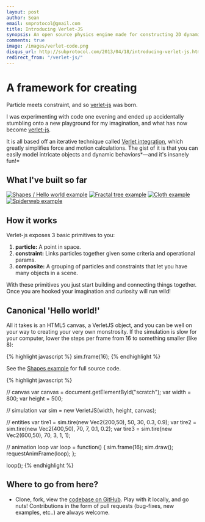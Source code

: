 ```yaml
---
layout: post
author: Sean
email: smprotocol@gmail.com
title: Introducing Verlet-JS
synopsis: An open source physics engine made for constructing 2D dynamic body simulations.
comments: true
image: /images/verlet-code.png
disqus_url: http://subprotocol.com/2013/04/18/introducing-verlet-js.html
redirect_from: "/verlet-js/"
---
```


A framework for creating
========================

Particle meets constraint, and so [verlet-js](https://github.com/subprotocol/verlet-js) was born.


I was experimenting with code one evening and ended up accidentally stumbling onto a new playground for my imagination, and what has now become [verlet-js](https://github.com/subprotocol/verlet-js).

It is all based off an iterative technique called [Verlet integration](http://en.wikipedia.org/wiki/Verlet_integration), which greatly simplifies force and motion calculations.  The gist of it is that you can easily model intricate objects and dynamic behaviors*&mdash;and it's insanely fun!*


What I've built so far
----------------------

[![Shapes / Hello world example](/static-content/images/shapes.png)](/system/verlet-hello-world.html)
[![Fractal tree example](/static-content/images/tree.png)](/system/tree.html)
[![Cloth example](/static-content/images/cloth.png)](/system/cloth.html)
[![Spiderweb example](/static-content/images/spiderweb.png)](/system/spider.html)


How it works
------------

Verlet-js exposes 3 basic primitives to you:

1. **particle:** A point in space.
2. **constraint:** Links particles together given some criteria and operational params.
3. **composite:** A grouping of particles and constraints that let you have many objects in a scene.

With these primitives you just start building and connecting things together. Once you are hooked your imagination and curiosity will run wild!

<!-- more -->

Canonical 'Hello world!'
------------------------

All it takes is an HTML5 canvas, a VerletJS object, and you can be well on your way to creating your very own monstrosity. If the simulation is slow for your computer, lower the steps per frame from 16 to something smaller (like 8):

{% highlight javascript %}
sim.frame(16);
{% endhighlight %}

See the [Shapes example](/system/verlet-hello-world.html) for full source code.

{% highlight javascript %}

// canvas
var canvas = document.getElementById("scratch");
var width = 800;
var height = 500;

// simulation
var sim = new VerletJS(width, height, canvas);

// entities
var tire1 = sim.tire(new Vec2(200,50), 50, 30, 0.3, 0.9);
var tire2 = sim.tire(new Vec2(400,50), 70, 7, 0.1, 0.2);
var tire3 = sim.tire(new Vec2(600,50), 70, 3, 1, 1);

// animation loop
var loop = function() {
	sim.frame(16);
	sim.draw();
	requestAnimFrame(loop);
};

loop();
{% endhighlight %}



Where to go from here?
----------------------

* Clone, fork, view the [codebase on GitHub](https://github.com/subprotocol/verlet-js). Play with it locally, and go nuts! Contributions in the form of pull requests (bug-fixes, new examples, etc..) are always welcome.